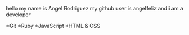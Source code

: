 hello my name is Angel Rodriguez my github user is angelfeliz and i am a developer


*Git
*Ruby
*JavaScript
*HTML & CSS